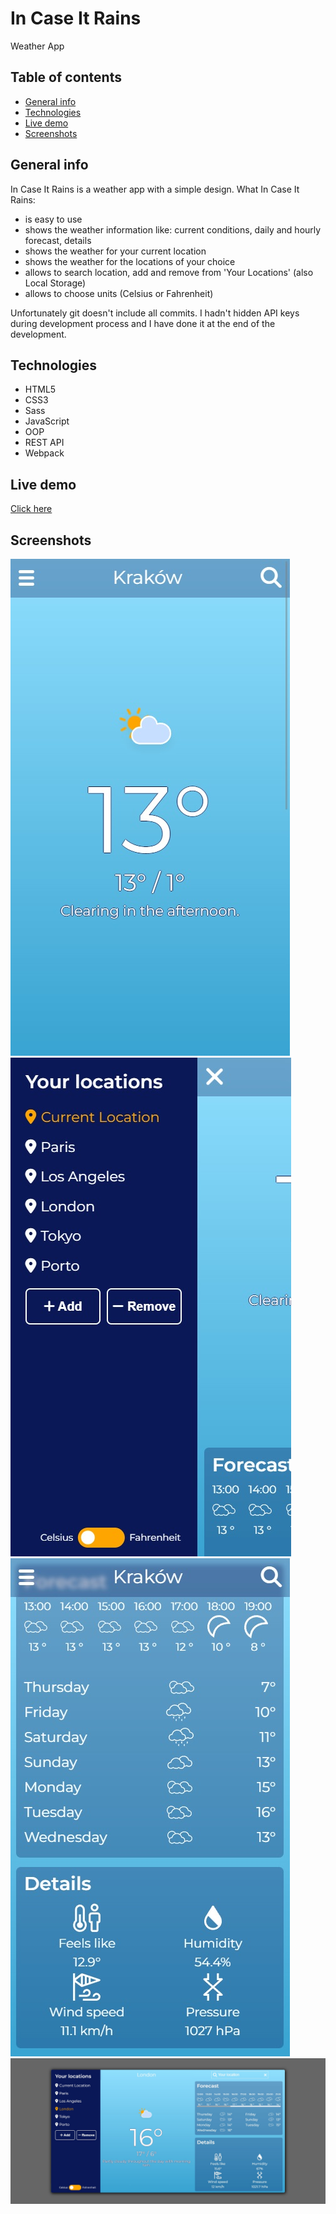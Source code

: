 # In Case It Rains
Weather App


## Table of contents
* [General info](#general-info)
* [Technologies](#technologies)
* [Live demo](#live-demo)
* [Screenshots](#screenshots)

## General info
In Case It Rains is a weather app with a simple design.
What In Case It Rains:
* is easy to use
* shows the weather information like: current conditions, daily and hourly forecast, details
* shows the weather for your current location
* shows the weather for the locations of your choice
* allows to search location, add and remove from 'Your Locations' (also Local Storage)
* allows to choose units (Celsius or Fahrenheit)

Unfortunately git doesn't include all commits. I hadn't hidden API keys during development process and I have done it at the end of the development.

## Technologies
* HTML5
* CSS3
* Sass
* JavaScript
* OOP
* REST API
* Webpack

## Live demo
[Click here](http://www.in-case-it-rains.online/)

## Screenshots
![](./screenshots/screenshot-1-mobile.jpg)
![](./screenshots/screenshot-2-mobile.jpg)
![](./screenshots/screenshot-3-mobile.jpg)
![](./screenshots/screenshot-desktop.jpg)